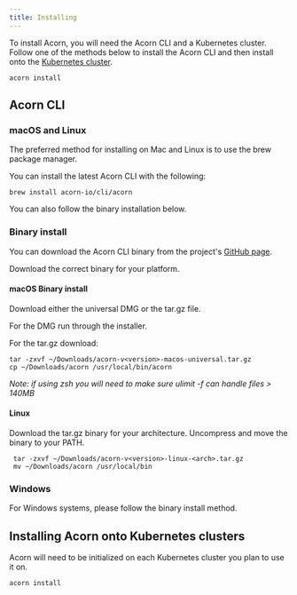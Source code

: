 ```yaml
---
title: Installing
---
```



To install Acorn, you will need the Acorn CLI and a Kubernetes cluster. Follow one of the methods below to install the Acorn CLI and then install onto the [Kubernetes cluster](#installing-acorn-onto-kubernetes-clusters).

```shell
acorn install
```

## Acorn CLI

### macOS and Linux

The preferred method for installing on Mac and Linux is to use the brew package manager.

You can install the latest Acorn CLI with the following:

```shell
brew install acorn-io/cli/acorn
```

You can also follow the binary installation below.

### Binary install

You can download the Acorn CLI binary from the project's [GitHub page](https://github.com/acorn-io/acorn/releases).

Download the correct binary for your platform.

#### macOS Binary install

Download either the universal DMG or the tar.gz file.

For the DMG run through the installer.

For the tar.gz download:

```shell
tar -zxvf ~/Downloads/acorn-v<version>-macos-universal.tar.gz
cp ~/Downloads/acorn /usr/local/bin/acorn
```

 *Note: if using zsh you will need to make sure ulimit -f can handle files > 140MB*

#### Linux

Download the tar.gz binary for your architecture. Uncompress and move the binary to your PATH.

```shell
 tar -zxvf ~/Downloads/acorn-v<version>-linux-<arch>.tar.gz
 mv ~/Downloads/acorn /usr/local/bin
```

### Windows

For Windows systems, please follow the binary install method.

## Installing Acorn onto Kubernetes clusters

Acorn will need to be initialized on each Kubernetes cluster you plan to use it on.

```shell
acorn install
```
